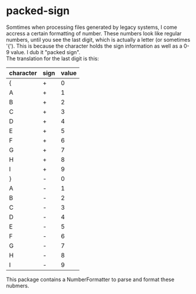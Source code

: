 packed-sign
===========

Somtimes when processing files generated by legacy systems, I come accress a certain formatting of number. These numbers look like regular numbers, until you see the last digit, which is actually a letter (or sometimes '{').  This is because the character holds the sign information as well as a 0-9 value.  I dub it "packed sign".  
The translation for the last digit is this:

|character|sign|value|
|---------|----|-----|
|{|+|0|
|A|+|1|
|B|+|2|
|C|+|3|
|D|+|4|
|E|+|5|
|F|+|6|
|G|+|7|
|H|+|8|
|I|+|9|
|}|-|0|
|A|-|1|
|B|-|2|
|C|-|3|
|D|-|4|
|E|-|5|
|F|-|6|
|G|-|7|
|H|-|8|
|I|-|9|


This package contains a NumberFormatter to parse and format these nubmers.
